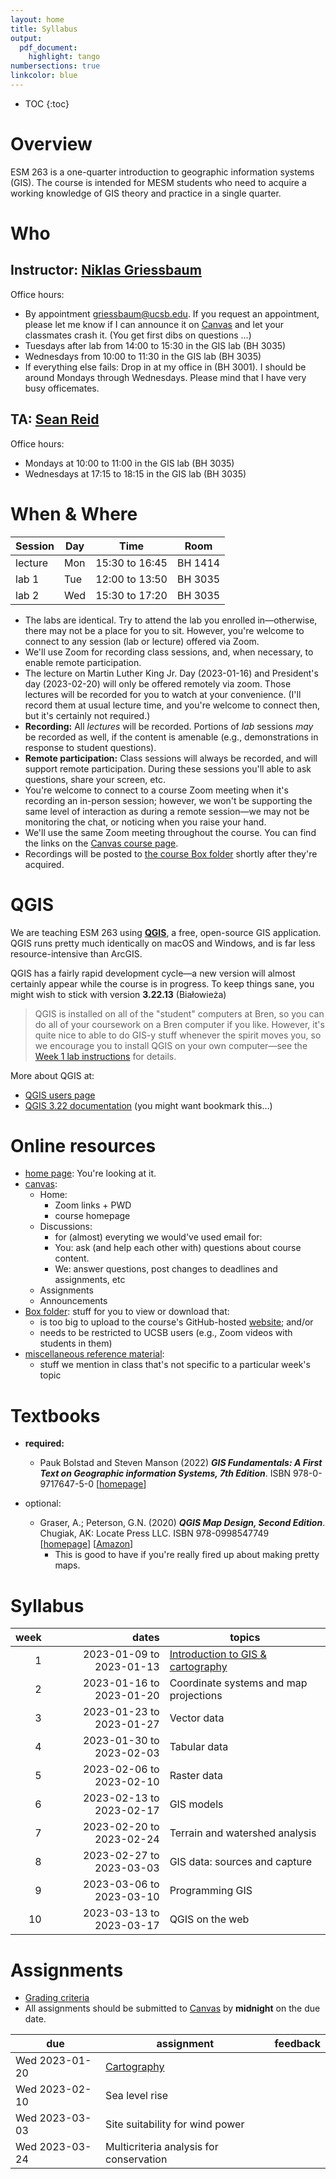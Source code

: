 ```yaml
---
layout: home
title: Syllabus
output:
  pdf_document:
    highlight: tango
numbersections: true
linkcolor: blue
---
```



- TOC
{:toc}

# Overview

ESM 263 is a one-quarter introduction to geographic information systems (GIS). The course is intended for MESM students who need to acquire a working knowledge of GIS theory and practice in a single quarter.

# Who

## Instructor: [Niklas Griessbaum](https://bren.ucsb.edu/people/niklas-griessbaum) 

Office hours: 

- By appointment griessbaum@ucsb.edu. If you request an appointment, please let me know if I can announce it on [Canvas](https://ucsb.instructure.com/courses/3096) and let your classmates crash it. (You get first dibs on questions …)
- Tuesdays after lab from 14:00 to 15:30 in the GIS lab (BH 3035)
- Wednesdays from 10:00 to 11:30 in the GIS lab (BH 3035)
- If everything else fails: Drop in at my office in (BH 3001). I should be around Mondays through Wednesdays. Please mind that I have very busy officemates.


## TA: [Sean Reid](https://www.geog.ucsb.edu/people/students/sean-reid)

Office hours:

- Mondays at 10:00 to 11:00 in the GIS lab (BH 3035)
- Wednesdays at 17:15 to 18:15 in the GIS lab (BH 3035)
  

# When & Where

| Session | Day  | Time              | Room      |
| ------- | ---- | ----------------- | --------- |
| lecture | Mon  | 15:30 to 16:45    | BH 1414   |
| lab 1   | Tue  | 12:00 to 13:50    | BH 3035   |
| lab 2   | Wed  | 15:30 to 17:20    | BH 3035   |

- The labs are identical. Try to attend the lab you enrolled in—otherwise, there may not be a place for you to sit. However, you're welcome to connect to any session (lab or lecture) offered via Zoom.
- We'll use Zoom for recording class sessions, and, when necessary, to enable remote participation.
- The lecture on Martin Luther King Jr. Day (2023-01-16) and President's day (2023-02-20) will only be offered remotely via zoom. Those lectures will be recorded for you to watch at your convenience. (I'll record them at usual lecture time, and you're welcome to connect then, but it's certainly not required.)
- **Recording:** All *lectures* will be recorded. Portions of *lab* sessions *may* be recorded as well, if the content is amenable (e.g., demonstrations in response to student questions).
- **Remote participation:** Class sessions will always be recorded, and will support remote participation. During these sessions you'll able to ask questions, share your screen, etc. 
- You're welcome to connect to a course Zoom meeting when it's recording an in-person session; however, we won't be supporting the same level of interaction as during a remote session—we may not be monitoring the chat, or noticing when you raise your hand.
- We'll use the same Zoom meeting throughout the course. You can find the links on the [Canvas course page](https://ucsb.instructure.com/courses/3096).
- Recordings will be posted to [the course Box folder](https://ucsb.box.com/s/g50uv6oely7rntr0f64l4fepdd9aovkm) shortly after they're acquired. 


# QGIS
We are teaching ESM 263 using [**QGIS**](https://qgis.org), a free, open-source GIS application. QGIS runs pretty much identically on macOS and Windows, and is far less resource-intensive than ArcGIS.

QGIS has a fairly rapid development cycle—a new version will almost certainly appear while the course is in progress. 
To keep things sane, you might wish to stick with version **3.22.13** (Białowieża)

> QGIS is installed on all of the "student" computers at Bren, so you can do all of your coursework on a Bren computer if you like. However, it's quite nice to able to do GIS-y stuff whenever the spirit moves you, so we encourage you to install QGIS on your own computer—see the [Week 1 lab instructions](week/01/index.md) for details.

More about QGIS at:

- [QGIS users page](https://qgis.org/en/site/forusers/)
- [QGIS 3.22 documentation](https://docs.qgis.org/3.22/en/docs/) (you might want bookmark this…)

# Online resources

- [home page](https://niklasphabian.github.io/ESM263_GIS/): You're looking at it.
- [canvas](https://ucsb.instructure.com/courses/3096):
  - Home: 
    - Zoom links + PWD 
    - course homepage
  - Discussions:
    - for (almost) everyting we would've used email for:
    - You: ask (and help each other with) questions about course content.
    - We: answer questions, post changes to deadlines and assignments, etc 
  - Assignments
  - Announcements
- [Box folder](https://ucsb.box.com/s/g50uv6oely7rntr0f64l4fepdd9aovkm): stuff for you to view or download that:
  - is too big to upload to the course's GitHub-hosted [website](https://niklasphabian.github.io/ESM263_GIS/); and/or
  - needs to be restricted to UCSB users (e.g., Zoom videos with students in them)
- [miscellaneous reference material](general/index.md): 
  - stuff we mention in class that's not specific to a particular week's topic

# Textbooks

- **required:**
  - Pauk Bolstad and Steven Manson (2022) ***GIS Fundamentals: A First Text on Geographic information Systems, 7th Edition***. 
  ISBN 978-0-9717647-5-0  [[homepage](https://www.gisfundamentals.org/)] 
    
- optional:
  - Graser, A.; Peterson, G.N. (2020) ***QGIS Map Design, Second Edition***. Chugiak, AK: Locate Press LLC. ISBN 978-0998547749  
    [[homepage](https://locatepress.com/qmd2)] [[Amazon](https://www.amazon.com/dp/0998547743)]
    - This is good to have if you're really fired up about making pretty maps.

# Syllabus

| week |       dates                | topics                                     |
| --:  | ---------------:           | ------------------------------------------ |
|  1   | 2023-01-09 to 2023-01-13   | [Introduction to GIS & cartography](week/01/index.md)      |
|  2   | 2023-01-16 to 2023-01-20   | Coordinate systems and map projections     |
|  3   | 2023-01-23 to 2023-01-27   | Vector data                                |
|  4   | 2023-01-30 to 2023-02-03   | Tabular data                               |
|  5   | 2023-02-06 to 2023-02-10   | Raster data                                |
|  6   | 2023-02-13 to 2023-02-17   | GIS models                                 |
|  7   | 2023-02-20 to 2023-02-24   | Terrain and watershed analysis             |
|  8   | 2023-02-27 to 2023-03-03   | GIS data: sources and capture              |
|  9   | 2023-03-06 to 2023-03-10   | Programming GIS                            |
|  10  | 2023-03-13 to 2023-03-17   | QGIS on the web                            |

# Assignments

- [Grading criteria](general/grading_criteria.md)
- All assignments should be submitted to [Canvas](https://ucsb.instructure.com/courses/3096) by **midnight** on the due date.

| due             | assignment                                  | feedback                              |
| ----------      | --------------------------------------------| ------------------------------------- |
| Wed 2023-01-20  | [Cartography](assignment/01/index.md)       |                                       |
| Wed 2023-02-10  | Sea level rise                              |                                       |
| Wed 2023-03-03  | Site suitability for wind power             |                                       |
| Wed 2023-03-24  | Multicriteria analysis for conservation     |                                       |

